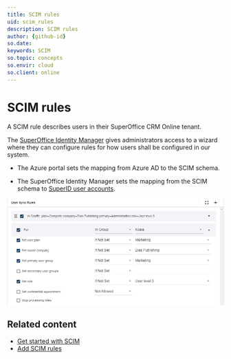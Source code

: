 ```yaml
---
title: SCIM rules
uid: scim_rules
description: SCIM rules
author: {github-id}
so.date:
keywords: SCIM
so.topic: concepts
so.envir: cloud
so.client: online
---
```

# SCIM rules

A SCIM rule describes users in their SuperOffice CRM Online tenant.

The [SuperOffice Identity Manager][1] gives administrators access to a wizard where they can configure rules for how users shall be configured in our system.

* The Azure portal sets the mapping from Azure AD to the SCIM schema.

* The SuperOffice Identity Manager sets the mapping from the SCIM schema to [SuperID user accounts][2].

![SCIM UI rule example -screenshot][img1]

## Related content

* [Get started with SCIM][3]
* [Add SCIM rules][4]

<!-- Referenced links -->
[1]: identity-management-gw.md
[2]: ../superid/user-accounts-and-passwords.md
[3]: overview.md
[4]: scim-rules.md

<!-- Referenced images -->
[img1]: media/scim-marketing-rule.png
